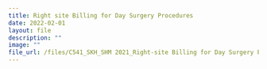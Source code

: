 ```yaml
---
title: Right site Billing for Day Surgery Procedures
date: 2022-02-01
layout: file
description: ""
image: ""
file_url: /files/C541_SKH_SHM 2021_Right-site Billing for Day Surgery Procedures.pdf
---
```


